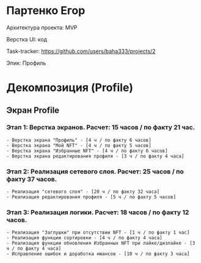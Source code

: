 # Партенко Егор

Архитектура проекта: MVP

Верстка UI: код

Task-tracker: https://github.com/users/baha333/projects/2

Эпик: Профиль

# Декомпозиция (Profile)

## Экран Profile

### Этап 1: Верстка экранов. Расчет: 15 часов / по факту 21 час.  

    - Верстка экрана "Профиль" - [4 ч / по факту 6 часов]
    - Верстка экрана "Мой NFT" - [4 ч / по факту 5 часов]
    - Верстка экрана "Избранные NFT" - [4 ч / по факту 6 часов]
    - Верстка экрана редактирования профиля - [3 ч / по факту 4 часа]

### Этап 2: Реализация сетевого слоя. Расчет: 25 часов /  по факту 37 часов. 

    - Реализация "сетевого слоя" - [20 ч / по факту 32 часа]
    - Реализация редактирования профиля - [5 ч / по факту 5 часов]


### Этап 3: Реализация логики. Расчет: 18 часов / по факту 12 часов. 

    - Реализация "Заглушки" при отсутствии NFT - [1 ч / по факту 1 час]
    - Реализация функции сортировки - [4 ч / по факту 4 часа]
    - Реализация функции обновления Избранных NFT при лайке/дизлайке - [3 ч / по факту 4 часа]
    - Исправление ошибок и доработка нюансов - [10 ч / по факту 3 часа]
